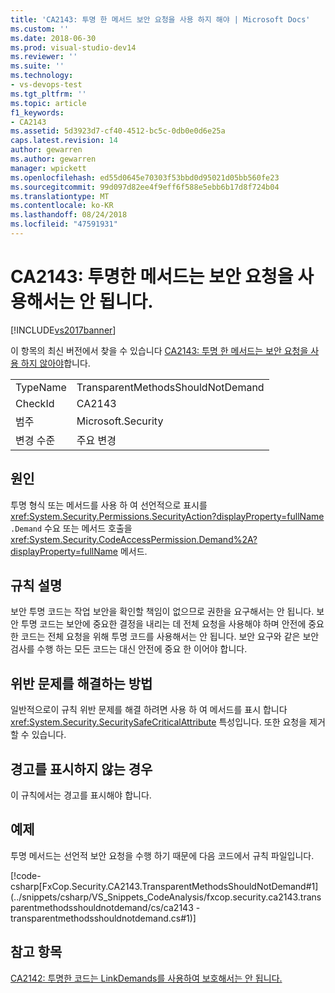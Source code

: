 ```yaml
---
title: 'CA2143: 투명 한 메서드 보안 요청을 사용 하지 해야 | Microsoft Docs'
ms.custom: ''
ms.date: 2018-06-30
ms.prod: visual-studio-dev14
ms.reviewer: ''
ms.suite: ''
ms.technology:
- vs-devops-test
ms.tgt_pltfrm: ''
ms.topic: article
f1_keywords:
- CA2143
ms.assetid: 5d3923d7-cf40-4512-bc5c-0db0e0d6e25a
caps.latest.revision: 14
author: gewarren
ms.author: gewarren
manager: wpickett
ms.openlocfilehash: ed55d0645e70303f53bbd0d95021d05bb560fe23
ms.sourcegitcommit: 99d097d82ee4f9eff6f588e5ebb6b17d8f724b04
ms.translationtype: MT
ms.contentlocale: ko-KR
ms.lasthandoff: 08/24/2018
ms.locfileid: "47591931"
---
```

# <a name="ca2143-transparent-methods-should-not-use-security-demands"></a>CA2143: 투명한 메서드는 보안 요청을 사용해서는 안 됩니다.
[!INCLUDE[vs2017banner](../includes/vs2017banner.md)]

이 항목의 최신 버전에서 찾을 수 있습니다 [CA2143: 투명 한 메서드는 보안 요청을 사용 하지 않아야](https://docs.microsoft.com/visualstudio/code-quality/ca2143-transparent-methods-should-not-use-security-demands)합니다.

|||
|-|-|
|TypeName|TransparentMethodsShouldNotDemand|
|CheckId|CA2143|
|범주|Microsoft.Security|
|변경 수준|주요 변경|

## <a name="cause"></a>원인
 투명 형식 또는 메서드를 사용 하 여 선언적으로 표시를 <xref:System.Security.Permissions.SecurityAction?displayProperty=fullName> `.Demand` 수요 또는 메서드 호출을 <xref:System.Security.CodeAccessPermission.Demand%2A?displayProperty=fullName> 메서드.

## <a name="rule-description"></a>규칙 설명
 보안 투명 코드는 작업 보안을 확인할 책임이 없으므로 권한을 요구해서는 안 됩니다. 보안 투명 코드는 보안에 중요한 결정을 내리는 데 전체 요청을 사용해야 하며 안전에 중요한 코드는 전체 요청을 위해 투명 코드를 사용해서는 안 됩니다. 보안 요구와 같은 보안 검사를 수행 하는 모든 코드는 대신 안전에 중요 한 이어야 합니다.

## <a name="how-to-fix-violations"></a>위반 문제를 해결하는 방법
 일반적으로이 규칙 위반 문제를 해결 하려면 사용 하 여 메서드를 표시 합니다 <xref:System.Security.SecuritySafeCriticalAttribute> 특성입니다. 또한 요청을 제거할 수 있습니다.

## <a name="when-to-suppress-warnings"></a>경고를 표시하지 않는 경우
 이 규칙에서는 경고를 표시해야 합니다.

## <a name="example"></a>예제
 투명 메서드는 선언적 보안 요청을 수행 하기 때문에 다음 코드에서 규칙 파일입니다.

 [!code-csharp[FxCop.Security.CA2143.TransparentMethodsShouldNotDemand#1](../snippets/csharp/VS_Snippets_CodeAnalysis/fxcop.security.ca2143.transparentmethodsshouldnotdemand/cs/ca2143 - transparentmethodsshouldnotdemand.cs#1)]

## <a name="see-also"></a>참고 항목
 [CA2142: 투명한 코드는 LinkDemands를 사용하여 보호해서는 안 됩니다.](../code-quality/ca2142-transparent-code-should-not-be-protected-with-linkdemands.md)




